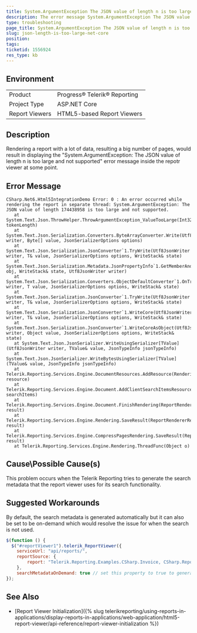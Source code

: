 ```yaml
---
title: System.ArgumentException The JSON value of length n is too large and not supported
description: The error message System.ArgumentException The JSON value of length n is too large and not supported is displayed in the report viewer 
type: troubleshooting
page_title: System.ArgumentException The JSON value of length n is too large and not supported
slug: json-length-is-too-large-net-core
position: 
tags: 
ticketid: 1556924
res_type: kb
---
```


## Environment
<table>
	<tbody>
		<tr>
			<td>Product</td>
			<td>Progress® Telerik® Reporting</td>
		</tr>
		<tr>
			<td>Project Type</td>
			<td>ASP.NET Core</td>
		</tr>
		<tr>
			<td>Report Viewers</td>
			<td>HTML5-based Report Viewers</td>
		</tr>
	</tbody>
</table>


## Description

Rendering a report with a lot of data, resulting a big number of pages, would result in displaying the "System.ArgumentException: The JSON value of length n is too large and not supported"
error message inside the repotr viewer at some point.

## Error Message

````
CSharp.Net6.Html5IntegrationDemo Error: 0 : An error occurred while rendering the report in separate thread: System.ArgumentException: The JSON value of length 174438958 is too large and not supported.
   at System.Text.Json.ThrowHelper.ThrowArgumentException_ValueTooLarge(Int32 tokenLength)
   at System.Text.Json.Serialization.Converters.ByteArrayConverter.Write(Utf8JsonWriter writer, Byte[] value, JsonSerializerOptions options)
   at System.Text.Json.Serialization.JsonConverter`1.TryWrite(Utf8JsonWriter writer, T& value, JsonSerializerOptions options, WriteStack& state)
   at System.Text.Json.Serialization.Metadata.JsonPropertyInfo`1.GetMemberAndWriteJson(Object obj, WriteStack& state, Utf8JsonWriter writer)
   at System.Text.Json.Serialization.Converters.ObjectDefaultConverter`1.OnTryWrite(Utf8JsonWriter writer, T value, JsonSerializerOptions options, WriteStack& state)
   at System.Text.Json.Serialization.JsonConverter`1.TryWrite(Utf8JsonWriter writer, T& value, JsonSerializerOptions options, WriteStack& state)
   at System.Text.Json.Serialization.JsonConverter`1.WriteCore(Utf8JsonWriter writer, T& value, JsonSerializerOptions options, WriteStack& state)
   at System.Text.Json.Serialization.JsonConverter`1.WriteCoreAsObject(Utf8JsonWriter writer, Object value, JsonSerializerOptions options, WriteStack& state)
   at System.Text.Json.JsonSerializer.WriteUsingSerializer[TValue](Utf8JsonWriter writer, TValue& value, JsonTypeInfo jsonTypeInfo)
   at System.Text.Json.JsonSerializer.WriteBytesUsingSerializer[TValue](TValue& value, JsonTypeInfo jsonTypeInfo)
   at Telerik.Reporting.Services.Engine.DocumentResources.AddResource(RenderingResource resource)
   at Telerik.Reporting.Services.Engine.Document.AddClientSearchItemsResource(IList searchItems)
   at Telerik.Reporting.Services.Engine.Document.FinishRendering(ReportRendererResult result)
   at Telerik.Reporting.Services.Engine.Rendering.SaveResult(ReportRendererResult result)
   at Telerik.Reporting.Services.Engine.CompressPagesRendering.SaveResult(ReportRendererResult result)
   at Telerik.Reporting.Services.Engine.Rendering.ThreadFunc(Object o)
````

## Cause\Possible Cause(s)

This problem occurs when the Telerik Reporting tries to generate the search metadata that the report viewer uses for its search functionality.

## Suggested Workarounds

By default, the search metadata is generated automatically but it can also be set to be on-demand which would resolve the issue for when the search is not used.

````js
$(function () {
  $("#reportViewer1").telerik_ReportViewer({
    serviceUrl: "api/reports/",
    reportSource: {
        report: "Telerik.Reporting.Examples.CSharp.Invoice, CSharp.ReportLibrary"
    },
    searchMetadataOnDemand: true // set this property to true to generate the search metadata only when needed
});
````
## See Also

* [Report Viewer Initialization]({% slug telerikreporting/using-reports-in-applications/display-reports-in-applications/web-application/html5-report-viewer/api-reference/report-viewer-initialization %})


